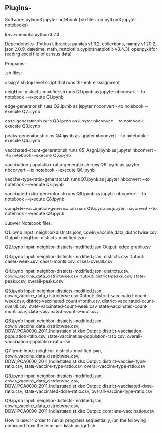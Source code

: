 ## Plugins-
Software: python3 jupyter notebook (.sh files run python3 jupyter notebooks)

Environments: python 3.7.3


Dependencies-
Python Libraries: pandas v1.3.2, collections, numpy v1.20.2, json 2.0.9,  datetime, math,
		  matplotlib.pyplot(matplotlib v3.4.3), openpyxl(for reading excel file of census data)


Programs-

.sh files:

assign1.sh 
top level script that runs the entire assignment

neighbor-districts-modifier.sh
runs Q1.ipynb as
jupyter nbconvert --to notebook --execute Q1.ipynb

edge-generator.sh
runs Q2.ipynb as
jupyter nbconvert --to notebook --execute Q2.ipynb

case-generator.sh
runs Q3.ipynb as
jupyter nbconvert --to notebook --execute Q3.ipynb

peaks-generator.sh
runs Q4.ipynb as
jupyter nbconvert --to notebook --execute Q4.ipynb

vaccinated-count-generator.sh
runs Q5_Asgn1.ipynb as
jupyter nbconvert --to notebook --execute Q5.ipynb

vaccination-population-ratio-generator.sh
runs Q6.ipynb as
jupyter nbconvert --to notebook --execute Q6.ipynb

vaccine-type-ratio-generator.sh
runs Q7.ipynb as
jupyter nbconvert --to notebook --execute Q7.ipynb

vaccinated-ratio-generator.sh
runs Q8.ipynb as
jupyter nbconvert --to notebook --execute Q8.ipynb

complete-vaccination-generator.sh
runs Q9.ipynb as
jupyter nbconvert --to notebook --execute Q9.ipynb

Jupyter Notebook files:

Q1.ipynb
Input: neighbor-districts.json, cowin_vaccine_data_districtwise.csv
Output: neighbor-districts-modified.json

Q2.ipynb
Input: neighbor-districts-modified.json
Output: edge-graph.csv

Q3.ipynb
Input: neighbor-districts-modified.json, districts.csv
Output: cases-week.csv, cases-month.csv, cases-overall.csv

Q4.ipynb
Input: neighbor-districts-modified.json, districts.csv, cowin_vaccine_data_districtwise.csv
Output: district-peaks.csv, state-peaks.csv, overall-peaks.csv

Q5.ipynb
Input: neighbor-districts-modified.json, cowin_vaccine_data_districtwise.csv
Output: district-vaccinated-count-week.csv, district-vaccinated-count-month.csv,
	district-vaccinated-count-overall.csv, state-vaccinated-count-week.csv, 
	state-vaccinated-count-month.csv, state-vaccinated-count-overall.csv

Q6.ipynb
Input: neighbor-districts-modified.json, cowin_vaccine_data_districtwise.csv,
	DDW_PCA0000_2011_Indiastatedist.xlsx
Output: district-vaccination-population-ratio.csv, state-vaccination-population-ratio.csv,
	overall-vaccination-population-ratio.csv

Q7.ipynb
Input: neighbor-districts-modified.json, cowin_vaccine_data_districtwise.csv,
	DDW_PCA0000_2011_Indiastatedist.xlsx
Output: district-vaccine-type-ratio.csv, state-vaccine-type-ratio.csv,
	overall-vaccine-type-ratio.csv

Q8.ipynb
Input: neighbor-districts-modified.json, cowin_vaccine_data_districtwise.csv,
	DDW_PCA0000_2011_Indiastatedist.xlsx
Output: district-vaccinated-dose-ratio.csv, state-vaccinated-dose-ratio.csv,
	overall-vaccine-type-ratio.csv

Q9.ipynb
Input: neighbor-districts-modified.json, cowin_vaccine_data_districtwise.csv,
	DDW_PCA0000_2011_Indiastatedist.xlsx
Output: complete-vaccination.csv

How to use:
In order to run all programs sequentially, run the following command from the terminal-
bash assign1.sh 
